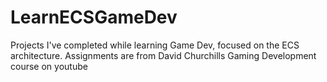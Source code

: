 # LearnECSGameDev
Projects I've completed while learning Game Dev, focused on the ECS architecture. Assignments are from David Churchills Gaming Development course on youtube
